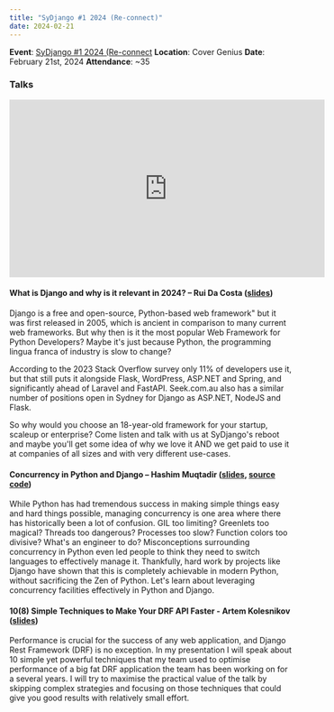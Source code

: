 ```yaml
---
title: "SyDjango #1 2024 (Re-connect)"
date: 2024-02-21
---
```


**Event**: [SyDjango #1 2024 (Re-connect](https://www.meetup.com/sydjango/events/298539230)
**Location**: Cover Genius **Date**: February 21st, 2024 **Attendance**: ~35

### Talks

<iframe width="560" height="315" src="https://www.youtube.com/embed/jeJmQazH3jA?si=M5jw5a218OFz9Dxv" title="YouTube" frameborder="0" allow="accelerometer; autoplay; clipboard-write; encrypted-media; gyroscope; picture-in-picture; web-share" allowfullscreen class="w-full my-8"></iframe>

#### What is Django and why is it relevant in 2024? – Rui Da Costa (<a href="https://docs.google.com/presentation/d/1wxvqZ3Gk8VMaRWrB6mUiMxOC1voc_R-GP52X2p8469w/edit?usp=drive_link" target="_blank">slides</a>)

Django is a free and open-source, Python-based web framework" but it was first released in 2005,
which is ancient in comparison to many current web frameworks. But why then is it the most popular
Web Framework for Python Developers? Maybe it's just because Python, the programming lingua franca
of industry is slow to change?

According to the 2023 Stack Overflow survey only 11% of developers use it, but that still puts it
alongside Flask, WordPress, ASP.NET and Spring, and significantly ahead of Laravel and FastAPI.
Seek.com.au also has a similar number of positions open in Sydney for Django as ASP.NET, NodeJS and
Flask.

So why would you choose an 18-year-old framework for your startup, scaleup or enterprise? Come
listen and talk with us at SyDjango's reboot and maybe you'll get some idea of why we love it AND we
get paid to use it at companies of all sizes and with very different use-cases.

#### Concurrency in Python and Django – Hashim Muqtadir (<a href="https://drive.google.com/file/d/10fXf40SOgZRVBaN3eLb3vPLuFxLwoc0v/view?usp=drive_link" target="_blank">slides</a>, <a href="https://drive.google.com/file/d/17VUKo-7g4Vm7Zj_Jqpk6OHaDIMMHGz_V/view?usp=drive_link" target="_blank">source code</a>)

While Python has had tremendous success in making simple things easy and hard things possible,
managing concurrency is one area where there has historically been a lot of confusion. GIL too
limiting? Greenlets too magical? Threads too dangerous? Processes too slow? Function colors too
divisive? What's an engineer to do? Misconceptions surrounding concurrency in Python even led people
to think they need to switch languages to effectively manage it. Thankfully, hard work by projects
like Django have shown that this is completely achievable in modern Python, without sacrificing the
Zen of Python. Let's learn about leveraging concurrency facilities effectively in Python and Django.

#### 10(8) Simple Techniques to Make Your DRF API Faster - Artem Kolesnikov ([slides](https://slides.city2code.com/django-drf-performance))

Performance is crucial for the success of any web application, and Django Rest Framework (DRF) is no
exception. In my presentation I will speak about 10 simple yet powerful techniques that my team used
to optimise performance of a big fat DRF application the team has been working on for a several
years. I will try to maximise the practical value of the talk by skipping complex strategies and
focusing on those techniques that could give you good results with relatively small effort.
